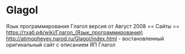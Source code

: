 # Glagol
Язык программирования Глагол версия от Август 2008
== Сайты ==
https://тхаб.рф/wiki/Глагол_(Язык_программирования)
http://atimopheyev.narod.ru/Glagol/index.html - востановленный оригинальный сайт с описанием ЯП Глагол
